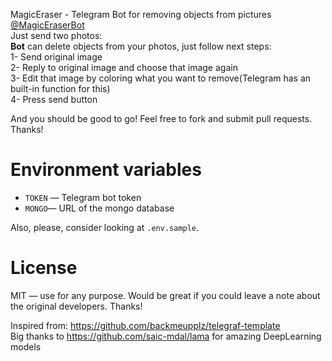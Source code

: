 MagicEraser - Telegram Bot for removing objects from pictures<br>
<a href="https://t.me/MagicEraserBot">@MagicEraserBot</a><br>
Just send two photos:<br>
<b>Bot</b> can delete objects from your photos, just follow next steps:<br>
1- Send original image<br>
2- Reply to original image and choose that image again<br>
3- Edit that image by coloring what you want to remove(Telegram has an built-in function for this)<br>
4- Press send button<br>

And you should be good to go! Feel free to fork and submit pull requests. Thanks!

# Environment variables

- `TOKEN` — Telegram bot token
- `MONGO`— URL of the mongo database

Also, please, consider looking at `.env.sample`.

# License

MIT — use for any purpose. Would be great if you could leave a note about the original developers. Thanks!

Inspired from: https://github.com/backmeupplz/telegraf-template <br/>
Big thanks to https://github.com/saic-mdal/lama for amazing DeepLearning models
